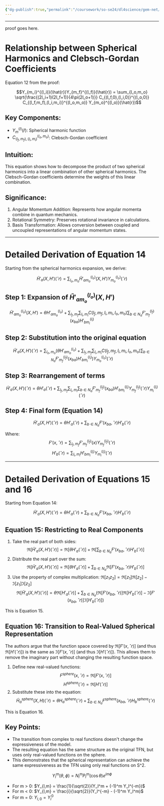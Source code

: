 ```yaml
---
{"dg-publish":true,"permalink":"/coursework/so-se24/dl4science/gem-net/similar-model-based-on-spherical-representations-in-the-case-of-rotationally-invariant-predictions/","noteIcon":""}
---
```


---
proof goes here. 

# Relationship between Spherical Harmonics and Clebsch-Gordan Coefficients

Equation 12 from the proof:

$$Y_{m_i}^{(l_i)}(\hat{r})Y_{m_f}^{(l_f)}(\hat{r}) = \sum_{l_o,m_o} \sqrt{\frac{(2l_i+1)(2l_f+1)}{4\pi(2l_o+1)}} C_{(l_f,0),(l_i,0)}^{(l_o,0)} C_{(l_f,m_f),(l_i,m_i)}^{(l_o,m_o)} Y_{m_o}^{(l_o)}(\hat{r})$$

## Key Components:

- $Y_{m}^{(l)}(\hat{r})$: Spherical harmonic function
- $C_{(l_f,m_f),(l_i,m_i)}^{(l_o,m_o)}$: Clebsch-Gordan coefficient

## Intuition:

This equation shows how to decompose the product of two spherical harmonics into a linear combination of other spherical harmonics. The Clebsch-Gordan coefficients determine the weights of this linear combination.

## Significance:

1. Angular Momentum Addition: Represents how angular momenta combine in quantum mechanics.
2. Rotational Symmetry: Preserves rotational invariance in calculations.
3. Basis Transformation: Allows conversion between coupled and uncoupled representations of angular momentum states.




---
# Detailed Derivation of Equation 14

Starting from the spherical harmonics expansion, we derive:

$$\tilde{H}'_a(X, H')(ˆr) = \sum_{l_o,m_o} \tilde{H}'^{(l_o)}_{am_o}(X, H') Y^{(l_o)}_{m_o}(ˆr)$$

## Step 1: Expansion of $\tilde{H}'^{(l_o)}_{am_o}(X, H')$

$$\tilde{H}'^{(l_o)}_{am_o}(X, H') = \theta H'^{(l_o)}_{am_o} + \sum_{l_f,m_f} \sum_{l_i,m_i} C(l_f, m_f, l_i, m_i, l_o, m_o) \sum_{b∈N_a} F'^{(l_f)}_{m_f}(x_{ba}) H'^{(l_i)}_{bm_i}$$

## Step 2: Substitution into the original equation

$$\tilde{H}'_a(X, H')(ˆr) = \sum_{l_o,m_o} \left(\theta H'^{(l_o)}_{am_o} + \sum_{l_f,m_f} \sum_{l_i,m_i} C(l_f, m_f, l_i, m_i, l_o, m_o) \sum_{b∈N_a} F'^{(l_f)}_{m_f}(x_{ba}) H'^{(l_i)}_{bm_i}\right) Y^{(l_o)}_{m_o}(ˆr)$$

## Step 3: Rearrangement of terms

$$\tilde{H}'_a(X, H')(ˆr) = \theta H'_a(ˆr) + \sum_{l_f,m_f} \sum_{l_i,m_i} \sum_{b∈N_a} F'^{(l_f)}_{m_f}(x_{ba}) H'^{(l_i)}_{bm_i} Y^{(l_f)}_{m_f}(ˆr) Y^{(l_i)}_{m_i}(ˆr)$$

## Step 4: Final form (Equation 14)

$$\tilde{H}'_a(X, H')(ˆr) = \theta H'_a(ˆr) + \sum_{b∈N_a} F'(x_{ba}, ˆr) H'_b(ˆr)$$

Where: $$F'(x, ˆr) = \sum_{l_f,m_f} F'^{(l_f)}_{m_f}(x) Y^{(l_f)}_{m_f}(ˆr)$$ $$H'_b(ˆr) = \sum_{l_i,m_i} H'^{(l_i)}_{bm_i} Y^{(l_i)}_{m_i}(ˆr)$$

---
# Detailed Derivation of Equations 15 and 16

Starting from Equation 14:

$$\tilde{H}'_a(X, H')(ˆr) = \theta H'_a(ˆr) + \sum_{b∈N_a} F'(x_{ba}, ˆr) H'_b(ˆr)$$

## Equation 15: Restricting to Real Components

1. Take the real part of both sides: $$\Re[\tilde{H}'_a(X, H')(ˆr)] = \Re[\theta H'_a(ˆr)] + \Re[\sum_{b∈N_a} F'(x_{ba}, ˆr) H'_b(ˆr)]$$
2. Distribute the real part over the sum: $$\Re[\tilde{H}'_a(X, H')(ˆr)] = \Re[\theta H'_a(ˆr)] + \sum_{b∈N_a} \Re[F'(x_{ba}, ˆr) H'_b(ˆr)]$$
3. Use the property of complex multiplication: $\Re[z_1z_2] = \Re[z_1]\Re[z_2] - \Im[z_1]\Im[z_2]$ $$\Re[\tilde{H}'_a(X, H')(ˆr)] = \theta\Re[H'_a(ˆr)] + \sum_{b∈N_a} (\Re[F'(x_{ba}, ˆr)]\Re[H'_b(ˆr)] - \Im[F'(x_{ba}, ˆr)]\Im[H'_b(ˆr)])$$

This is Equation 15.

## Equation 16: Transition to Real-Valued Spherical Representation

The authors argue that the function space covered by $\Re[F'(x, ˆr)]$ (and thus $\Re[H'(ˆr)]$) is the same as $\Im[F'(x, ˆr)]$ (and thus $\Im[H'(ˆr)]$). This allows them to remove the imaginary part without changing the resulting function space.

1. Define new real-valued functions: $$F^{sphere}(x, ˆr) = \Re[F'(x, ˆr)]$$ $$H^{sphere}(ˆr) = \Re[H'(ˆr)]$$
2. Substitute these into the equation: $$\tilde{H}^{sphere}_a(X, H)(ˆr) = \theta H^{sphere}_a(ˆr) + \sum_{b∈N_a} F^{sphere}(x_{ba}, ˆr) H^{sphere}_b(ˆr)$$

This is Equation 16.

## Key Points:

- The transition from complex to real functions doesn't change the expressiveness of the model.
- The resulting equation has the same structure as the original TFN, but uses only real-valued functions on the sphere.
- This demonstrates that the spherical representation can achieve the same expressiveness as the TFN using only real functions on S^2.



$$Y_l^m(\theta,\phi) = N_l^m P_l^m(\cos\theta) e^{im\phi}$$

- For m > 0: $Y_{l,m} = \frac{1}{\sqrt{2}}(Y_l^m + (-1)^m Y_l^{-m})$
- For m < 0: $Y_{l,m} = \frac{i}{\sqrt{2}}(Y_l^{-m} - (-1)^m Y_l^m)$
- For m = 0: $Y_{l,0} = Y_l^0$
